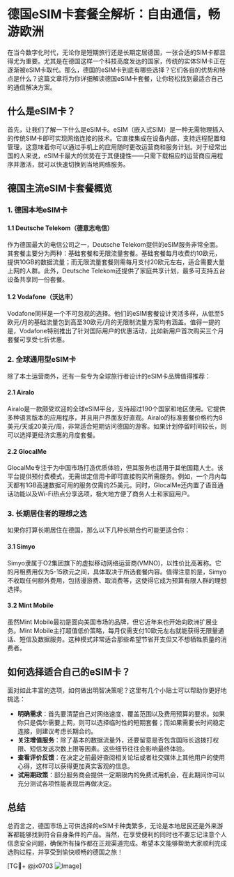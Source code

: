 # 德国eSIM卡套餐全解析：自由通信，畅游欧洲

在当今数字化时代，无论你是短期旅行还是长期定居德国，一张合适的SIM卡都显得尤为重要。尤其是在德国这样一个科技高度发达的国家，传统的实体SIM卡正在逐渐被eSIM卡取代。那么，德国的eSIM卡到底有哪些选择？它们各自的优势和特点是什么？这篇文章将为你详细解读德国eSIM卡套餐，让你轻松找到最适合自己的通信解决方案。

## 什么是eSIM卡？

首先，让我们了解一下什么是eSIM卡。eSIM（嵌入式SIM）是一种无需物理插入的传统SIM卡即可实现网络连接的技术。它直接集成在设备内部，支持远程配置和管理，这意味着你可以通过手机上的应用随时更改运营商和服务计划。对于经常出国的人来说，eSIM卡最大的优势在于其便捷性——只需下载相应的运营商应用程序并激活，就可以快速切换到当地网络服务。

## 德国主流eSIM卡套餐概览

### 1. 德国本地eSIM卡

#### 1.1 Deutsche Telekom（德意志电信）
作为德国最大的电信公司之一，Deutsche Telekom提供的eSIM服务非常全面。其套餐主要分为两种：基础套餐和无限流量套餐。基础套餐每月收费约10欧元，提供10GB的数据流量；而无限流量套餐则需每月支付20欧元左右，适合需要大量上网的人群。此外，Deutsche Telekom还提供了家庭共享计划，最多可支持五台设备共享同一份套餐。

#### 1.2 Vodafone（沃达丰）
Vodafone同样是一个不可忽视的选择。他们的eSIM套餐设计灵活多样，从低至5欧元/月的基础流量包到高至30欧元/月的无限制流量方案均有涵盖。值得一提的是，Vodafone特别推出了针对国际用户的优惠活动，比如新用户首次购买三个月套餐可享受七折优惠。

### 2. 全球通用型eSIM卡

除了本土运营商外，还有一些专为全球旅行者设计的eSIM卡品牌值得推荐：

#### 2.1 Airalo
Airalo是一款颇受欢迎的全球eSIM平台，支持超过190个国家和地区使用。它提供多种语言版本的应用程序，并且用户界面友好直观。Airalo的标准套餐价格约为8美元/天或20美元/周，非常适合短期访问德国的游客。如果计划停留时间较长，则可以选择更经济实惠的月度套餐。

#### 2.2 GlocalMe
GlocalMe专注于为中国市场打造优质体验，但其服务也适用于其他国籍人士。该平台提供预付费模式，无需绑定信用卡即可直接购买所需服务。例如，一个月内每天都有1GB高速数据可用的服务仅需约25美元。同时，GlocalMe还内置了语音通话功能以及Wi-Fi热点分享选项，极大地方便了商务人士和家庭用户。

### 3. 长期居住者的理想之选

如果你打算长期居住在德国，那么以下几种长期合约可能更适合你：

#### 3.1 Simyo
Simyo隶属于O2集团旗下的虚拟移动网络运营商(VMNO)，以性价比高著称。它的月租费用仅为5-15欧元之间，具体取决于所选套餐内容。值得注意的是，Simyo不收取任何额外费用，包括漫游费、取消费等，这使得它成为预算有限人群的理想选择。

#### 3.2 Mint Mobile
虽然Mint Mobile最初是面向美国市场的品牌，但它近年来也开始向欧洲扩展业务。Mint Mobile主打超值低价策略，每月仅需支付10欧元左右就能获得无限量通话、短信及数据服务。这种模式非常适合那些希望节省开支但又不想牺牲质量的消费者。

## 如何选择适合自己的eSIM卡？

面对如此丰富的选项，如何做出明智决策呢？这里有几个小贴士可以帮助你更好地挑选：

- **明确需求**：首先要清楚自己对网络速度、覆盖范围以及费用预算的要求。如果你只是偶尔需要上网，则可以选择临时性的短期套餐；而如果需要长时间稳定连接，则建议考虑长期合约。
- **关注增值服务**：除了基本的数据流量外，还要留意是否包含国际长途拨打权限、短信发送次数上限等因素。这些细节往往会影响最终体验。
- **查看评价反馈**：在决定之前最好查阅相关论坛或者社交媒体上其他用户的使用心得，这样可以获得更加真实客观的信息。
- **试用期政策**：部分服务商会提供一定期限内的免费试用机会，在此期间你可以充分测试各项性能表现后再做决定。

## 总结

总而言之，德国市场上可供选择的eSIM卡种类繁多，无论是本地居民还是外来游客都能够找到符合自身条件的产品。当然，在享受便利的同时也不要忘记注意个人信息安全问题，确保所有操作都在正规渠道完成。希望本文能够帮助大家顺利完成选购过程，并享受到愉快顺畅的德国之旅！

[TG💪+ @jx0703 ![Image](https://github.com/user-attachments/assets/dbca1d08-cadb-493c-b0ec-ad6f7a83f270)]